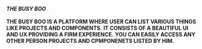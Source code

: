 ***THE BUSY BOO*** <br>
</br>
**THE BUSY BOO IS A PLATFORM WHERE USER CAN LIST VARIOUS THINGS LIKE PROJECTS AND COMPONENTS.**
**IT CONSISTS OF A BEAUTIFUL UI AND UX PROVIDING A FIRM EXPERIENCE.**
**YOU CAN EASILY ACCESS ANY OTHER PERSON PROJECTS AND CPMPONENETS LISTED BY HIM.**
